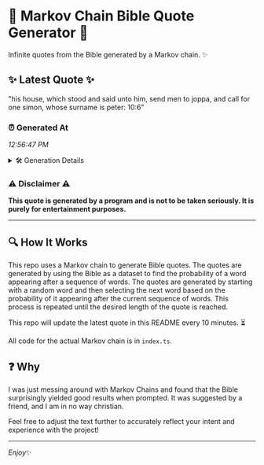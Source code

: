 # 📖 Markov Chain Bible Quote Generator 📖

Infinite quotes from the Bible generated by a Markov chain. ✨

## ✨ Latest Quote ✨
"his house, which stood and said unto him, send men to joppa, and call for one simon, whose surname is peter: 10:6"

### ⏰ Generated At
*12:56:47 PM*

<details>
    <summary>🛠️ Generation Details</summary>
    <p>
        <strong>🌱 Seed:</strong> his<br>
        <strong>🔄 Iterations:</strong> 21<br>
        <strong>📜 Context History:</strong><br>[ his ]: house,<br>[ his, house, ]: which<br>[ his, house,, which ]: stood<br>[ his, house,, which, stood ]: and<br>[ his, house,, which, stood, and ]: said<br>[ his, house,, which, stood, and, said ]: unto<br>[ house,, which, stood, and, said, unto ]: him,<br>[ which, stood, and, said, unto, him, ]: send<br>[ stood, and, said, unto, him,, send ]: men<br>[ and, said, unto, him,, send, men ]: to<br>[ said, unto, him,, send, men, to ]: joppa,<br>[ unto, him,, send, men, to, joppa, ]: and<br>[ him,, send, men, to, joppa,, and ]: call<br>[ send, men, to, joppa,, and, call ]: for<br>[ men, to, joppa,, and, call, for ]: one<br>[ to, joppa,, and, call, for, one ]: simon,<br>[ joppa,, and, call, for, one, simon, ]: whose<br>[ and, call, for, one, simon,, whose ]: surname<br>[ call, for, one, simon,, whose, surname ]: is<br>[ for, one, simon,, whose, surname, is ]: peter:<br>[ one, simon,, whose, surname, is, peter: ]: 10:6<br>
    </p>
</details>

### ⚠️ Disclaimer ⚠️
**This quote is generated by a program and is not to be taken seriously. It is purely for entertainment purposes.**

---

## 🔍 How It Works

This repo uses a Markov chain to generate Bible quotes. The quotes are generated by using the Bible as a dataset to find the probability of a word appearing after a sequence of words. The quotes are generated by starting with a random word and then selecting the next word based on the probability of it appearing after the current sequence of words. This process is repeated until the desired length of the quote is reached.

This repo will update the latest quote in this README every 10 minutes. ⏳

All code for the actual Markov chain is in `index.ts`.

## ❓ Why

I was just messing around with Markov Chains and found that the Bible surprisingly yielded good results when prompted. 
It was suggested by a friend, and I am in no way christian.

Feel free to adjust the text further to accurately reflect your intent and experience with the project!

---

*Enjoy*✨
